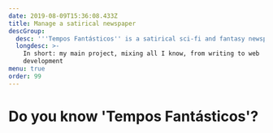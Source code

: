 ```yaml
---
date: 2019-08-09T15:36:08.433Z
title: Manage a satirical newspaper
descGroup:
  desc: '''Tempos Fantásticos'' is a satirical sci-fi and fantasy newspaper'
  longdesc: >-
    In short: my main project, mixing all I know, from writing to web
    development
menu: true
order: 99
---
```

# Do you know 'Tempos Fantásticos'?
